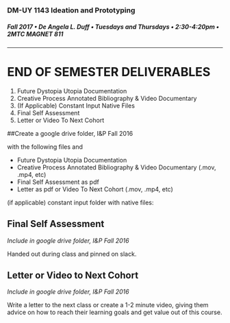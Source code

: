### DM-UY 1143 Ideation and Prototyping
##### Fall 2017 • De Angela L. Duff • Tuesdays and Thursdays • 2:30-4:20pm • 2MTC MAGNET 811
---

# END OF SEMESTER DELIVERABLES

<ol>
<li>Future Dystopia Utopia Documentation</li>
<li>Creative Process Annotated Bibliography & Video Documentary</li>
<li>(If Applicable) Constant Input Native Files</li>
<li>Final Self Assessment</li>
<li>Letter or Video To Next Cohort</li>
</ol>
 
##Create a google drive folder, I&P Fall 2016 

with the following files and 
<ul>
<li>Future Dystopia Utopia Documentation</li>
<li>Creative Process Annotated Bibliography & Video Documentary (.mov, .mp4, etc)</li>
<li>Final Self Assessment as pdf</li>
<li>Letter as pdf or Video To Next Cohort (.mov, .mp4, etc)</li>
</ul>
(if applicable) constant input folder with native files:

## Final Self Assessment
*Include in google drive folder, I&P Fall 2016*

Handed out during class and pinned on slack.

## Letter or Video to Next Cohort
*Include in google drive folder, I&P Fall 2016*

Write a letter to the next class or create a 1-2 minute video, giving them advice on how to reach their learning goals and get value out of this course.
